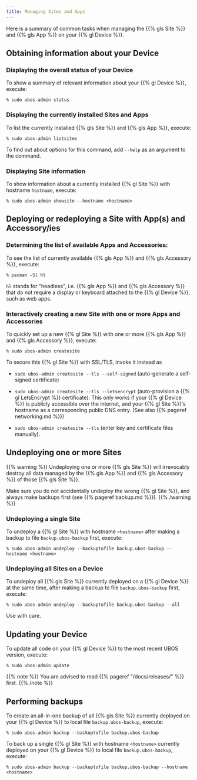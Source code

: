 ```yaml
---
title: Managing Sites and Apps
---
```


Here is a summary of common tasks when managing the {{% gls Site %}} and
{{% gls App %}} on your {{% gl Device %}}.

## Obtaining information about your Device

### Displaying the overall status of your Device

To show a summary of relevant information about your {{% gl Device %}},
execute:

```
% sudo ubos-admin status
```

### Displaying the currently installed Sites and Apps

To list the currently installed {{% gls Site %}} and {{% gls App %}}, execute:

```
% sudo ubos-admin listsites
```
To find out about options for this command, add ``--help`` as an argument to the command.

### Displaying Site information

To show information about a currently installed {{% gl Site %}} with hostname ``hostname``,
execute:

```
% sudo ubos-admin showsite --hostname <hostname>
```

## Deploying or redeploying a Site with App(s) and Accessory/ies

### Determining the list of available Apps and Accessories:

To see the list of currently available {{% gls App %}} and {{% gls Accessory %}}, execute:

```
% pacman -Sl hl
```

``hl`` stands for "headless", i.e. {{% gls App %}} and {{% gls Accessory %}} that do not
require a display or keyboard attached to the {{% gl Device %}}, such as web apps.

### Interactively creating a new Site with one or more Apps and Accessories

To quickly set up a new {{% gl Site %}} with one or more {{% gls App %}} and
{{% gls Accessory %}}, execute:

```
% sudo ubos-admin createsite
```

To secure this {{% gl Site %}} with SSL/TLS, invoke it instead as

* ``sudo ubos-admin createsite --tls --self-signed`` (auto-generate a
  self-signed certificate)

* ``sudo ubos-admin createsite --tls --letsencrypt`` (auto-provision a
  {{% gl LetsEncrypt %}} certificate). This only works if your {{% gl Device %}}
  is publicly accessible over the internet, and your {{% gl Site %}}'s hostname
  as a corresponding public DNS entry. (See also {{% pageref networking.md %}})

* ``sudo ubos-admin createsite --tls`` (enter key and certificate files
  manually).

## Undeploying one or more Sites

{{% warning %}}
Undeploying one or more {{% gls Site %}} will irrevocably destroy all
data managed by the {{% gls App %}} and {{% gls Accessory %}} of those
{{% gls Site %}}.

Make sure you do not accidentally undeploy the wrong {{% gl Site %}},
and always make backups first (see {{% pageref backup.md %}}).
{{% /warning %}}

### Undeploying a single Site

To undeploy a {{% gl Site %}} with hostname ``<hostname>`` after making
a backup to file ``backup.ubos-backup`` first, execute:

```
% sudo ubos-admin undeploy --backuptofile backup.ubos-backup --hostname <hostname>
```

### Undeploying all Sites on a Device

To undeploy all {{% gls Site %}} currently deployed on a {{% gl Device %}} at
the same time, after making a backup to file ``backup.ubos-backup`` first, execute:

```
% sudo ubos-admin undeploy --backuptofile backup.ubos-backup --all
```

Use with care.

## Updating your Device

To update all code on your {{% gl Device %}} to the most recent UBOS version,
execute:

```
% sudo ubos-admin update
```

{{% note %}}
You are advised to read {{% pageref "/docs/releases/" %}} first.
{{% /note %}}

## Performing backups

To create an all-in-one backup of all {{% gls Site %}} currently deployed
on your {{% gl Device %}} to local file ``backup.ubos-backup``, execute:

```
% sudo ubos-admin backup --backuptofile backup.ubos-backup
```

To back up a single {{% gl Site %}} with hostname ``<hostname>`` currently deployed
on your {{% gl Device %}} to local file ``backup.ubos-backup``, execute:

```
% sudo ubos-admin backup --backuptofile backup.ubos-backup --hostname <hostname>
```
